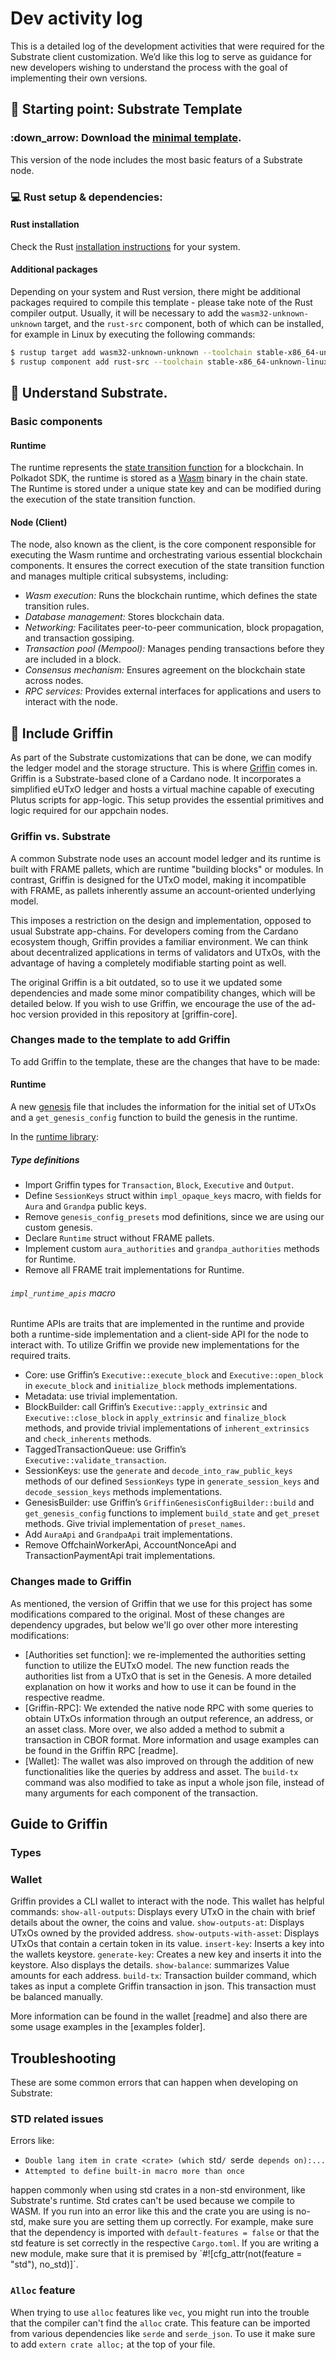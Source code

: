 # Dev activity log

This is a detailed log of the development activities that were required for the Substrate client customization. We’d like this log to serve as guidance for new developers wishing to understand the process with the goal of implementing their own versions.

## :checkered_flag: Starting point: Substrate Template

### :down_arrow: Download the [minimal template](https://github.com/paritytech/polkadot-sdk-minimal-template).

This version of the node includes the most basic featurs of a Substrate node.

### :computer: Rust setup & dependencies:

#### Rust installation

Check the Rust [installation instructions](https://www.rust-lang.org/tools/install) for your system.

#### Additional packages

Depending on your system and Rust version, there might be additional packages required to compile this template - please take note of the Rust compiler output. Usually, it will be necessary to add the `wasm32-unknown-unknown` target, and the `rust-src` component, both of which can be installed, for example in Linux by executing the following commands:

```bash
$ rustup target add wasm32-unknown-unknown --toolchain stable-x86_64-unknown-linux-gnu
$ rustup component add rust-src --toolchain stable-x86_64-unknown-linux-gnu
```

## :book: Understand Substrate.

### Basic components

#### Runtime

The runtime represents the [state transition function](https://docs.polkadot.com/polkadot-protocol/glossary/#state-transition-function-stf) for a blockchain. In Polkadot SDK, the runtime is stored as a [Wasm](https://docs.polkadot.com/polkadot-protocol/glossary/#webassembly-wasm) binary in the chain state. The Runtime is stored under a unique state key and can be modified during the execution of the state transition function.

#### Node (Client)

The node, also known as the client, is the core component responsible for executing the Wasm runtime and orchestrating various essential blockchain components. It ensures the correct execution of the state transition function and manages multiple critical subsystems, including:
- *Wasm execution:* Runs the blockchain runtime, which defines the state transition rules.
- *Database management:* Stores blockchain data.
- *Networking:* Facilitates peer-to-peer communication, block propagation, and transaction gossiping.
- *Transaction pool (Mempool):* Manages pending transactions before they are included in a block.
- *Consensus mechanism:* Ensures agreement on the blockchain state across nodes.
- *RPC services:* Provides external interfaces for applications and users to interact with the node.

## :eagle: Include Griffin

As part of the Substrate customizations that can be done, we can modify the ledger model and the storage structure. This is where [Griffin](github.com/txpipe/griffin) comes in. Griffin is a Substrate-based clone of a Cardano node. It incorporates a simplified eUTxO ledger and hosts a virtual machine capable of executing Plutus scripts for app-logic. This setup provides the essential primitives and logic required for our appchain nodes.

### Griffin vs. Substrate

A common Substrate node uses an account model ledger and its runtime is built with FRAME pallets, which are runtime "building blocks" or modules. In contrast, Griffin is designed for the UTxO model, making it incompatible with FRAME, as pallets inherently assume an account-oriented underlying model.

This imposes a restriction on the design and implementation, opposed to usual Substrate app-chains. For developers coming from the Cardano ecosystem though, Griffin provides a familiar environment. We can think about decentralized applications in terms of validators and UTxOs, with the advantage of having a completely modifiable starting point as well.

The original Griffin is a bit outdated, so to use it we updated some dependencies and made some minor compatibility changes, which will be detailed below. If you wish to use Griffin, we encourage the use of the ad-hoc version provided in this repository at [griffin-core].

### Changes made to the template to add Griffin

To add Griffin to the template, these are the changes that have to be made:

#### Runtime

A new [genesis](../../runtime/src/) file that includes the information for the initial set of UTxOs and a `get_genesis_config` function to build the genesis in the runtime.

In the [runtime library](../../runtime/src/lib.rs):

##### Type definitions

- Import Griffin types for `Transaction`, `Block`, `Executive` and `Output`.
- Define `SessionKeys` struct within `impl_opaque_keys` macro, with fields for `Aura` and `Grandpa` public keys.
- Remove `genesis_config_presets` mod definitions, since we are using our custom genesis.
- Declare `Runtime` struct without FRAME pallets.
- Implement custom `aura_authorities` and `grandpa_authorities` methods for Runtime.
- Remove all FRAME trait implementations for Runtime.

###### `impl_runtime_apis` macro

Runtime APIs are traits that are implemented in the runtime and provide both a runtime-side implementation and a client-side API for the node to interact with. To utilize Griffin we provide new implementations for the required traits.

- Core: use Griffin’s `Executive::execute_block` and `Executive::open_block` in `execute_block` and `initialize_block` methods implementations.
- Metadata: use trivial implementation.
- BlockBuilder: call Griffin’s `Executive::apply_extrinsic` and `Executive::close_block` in `apply_extrinsic` and `finalize_block` methods, and provide trivial implementations of `inherent_extrinsics` and `check_inherents` methods.
- TaggedTransactionQueue: use Griffin’s `Executive::validate_transaction`.
- SessionKeys: use the `generate` and `decode_into_raw_public_keys` methods of our defined `SessionKeys` type in `generate_session_keys` and `decode_session_keys` methods implementations.
- GenesisBuilder: use Griffin’s `GriffinGenesisConfigBuilder::build` and `get_genesis_config` functions to implement `build_state` and `get_preset` methods. Give trivial implementation of `preset_names`.
- Add `AuraApi` and `GrandpaApi` trait implementations.
- Remove OffchainWorkerApi, AccountNonceApi and TransactionPaymentApi trait implementations.

### Changes made to Griffin

As mentioned, the version of Griffin that we use for this project has some modifications compared to the original. Most of these changes are dependency upgrades, but below we'll go over other more interesting modifications:
- [Authorities set function]: we re-implemented the authorities setting function to utilize the EUTxO model. The new function reads the authorities list from a UTxO that is set in the Genesis. A more detailed explanation on how it works and how to use it can be found in the respective readme.
- [Griffin-RPC]: We extended the native node RPC with some queries to obtain UTxOs information through an output reference, an address, or an asset class. More over, we also added a method to submit a transaction in CBOR format. More information and usage examples can be found in the Griffin RPC [readme].
- [Wallet]: The wallet was also improved on through the addition of new functionalities like the queries by address and asset. The `build-tx` command was also modified to take as input a whole json file, instead of many arguments for each component of the transaction.

## Guide to Griffin

### Types

### Wallet

Griffin provides a CLI wallet to interact with the node. This wallet has helpful commands:
`show-all-outputs`: Displays every UTxO in the chain with brief details about the owner, the coins and value.
`show-outputs-at`: Displays UTxOs owned by the provided address.
`show-outputs-with-asset`: Displays UTxOs that contain a certain token in its value.
`insert-key`: Inserts a key into the wallets keystore.
`generate-key`: Creates a new key and inserts it into the keystore. Also displays the details.
`show-balance`: summarizes Value amounts for each address.
`build-tx`: Transaction builder command, which takes as input a complete Griffin transaction in json. This transaction must be balanced manually. 

More information can be found in the wallet [readme] and also there are some usage examples in the [examples folder].

## Troubleshooting

These are some common errors that can happen when developing on Substrate:

### STD related issues

Errors like:

- `Double lang item in crate <crate> (which `std`/ `serde` depends on):...` 
- `Attempted to define built-in macro more than once`

happen commonly when using std crates in a non-std environment, like Substrate's runtime. Std crates can't be used because we compile to WASM. If you run into an error like this and the crate you are using is no-std, make sure you are setting them up correctly. For example, make sure that the dependency is imported with `default-features = false` or that the std feature is set correctly in the respective `Cargo.toml`. If you are writing a new module, make sure that it is premised by ´#![cfg_attr(not(feature = "std"), no_std)]´.

### `Alloc` feature

When trying to use `alloc` features like `vec`, you might run into the trouble that the compiler can't find the `alloc` crate. This feature can be imported from various dependencies like `serde` and `serde_json`. To use it make sure to add `extern crate alloc;` at the top of your file.

